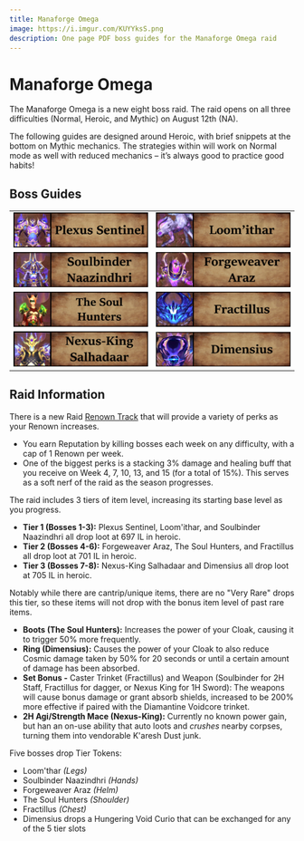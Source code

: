 ```yaml
---
title: Manaforge Omega
image: https://i.imgur.com/KUYYksS.png
description: One page PDF boss guides for the Manaforge Omega raid
---
```


# Manaforge Omega

The Manaforge Omega is a new eight boss raid. The raid opens on all three difficulties (Normal, Heroic, and Mythic) on August 12th (NA).

The following guides are designed around Heroic, with brief snippets at the bottom on Mythic mechanics.  The strategies within will work on Normal mode as well with reduced mechanics – it’s always good to practice good habits!

## Boss Guides
|  |  | 
| --- | --- | 
| [![](.\images\01plexus.png)](./plexus-sentinel) | [![](.\images\02loomithar.png)](./loomithar) | 
| [![](.\images\03soulbinder.png)](./soulbinder-naazindhri) | [![](.\images\04forgeweaver.png)](./forgeweaver-araz) | 
| [![](.\images\05soulhunters.png)](./soul-hunters) | [![](.\images\06fractillus.png)](./fractillus) | 
| [![](.\images\07nexusking.png)](./nexus-king-salhadaar) | [![](.\images\08dimensius.png)](./dimensius) | 


## Raid Information
There is a new Raid [Renown Track](https://www.wowhead.com/guide/raids/manaforge-omega/manaforge-vandals-renown) that will provide a variety of perks as your Renown increases.  
- You earn Reputation by killing bosses each week on any difficulty, with a cap of 1 Renown per week.  
- One of the biggest perks is a stacking 3% damage and healing buff that you receive on Week 4, 7, 10, 13, and 15 (for a total of 15%).  This serves as a soft nerf of the raid as the season progresses.

The raid includes 3 tiers of item level, increasing its starting base level as you progress.
- **Tier 1 (Bosses 1-3):** Plexus Sentinel, Loom'ithar, and Soulbinder Naazindhri all drop loot at 697 IL in heroic.
- **Tier 2 (Bosses 4-6):** Forgeweaver Araz, The Soul Hunters, and Fractillus all drop loot at 701 IL in heroic.
- **Tier 3 (Bosses 7-8):** Nexus-King Salhadaar and Dimensius all drop loot at 705 IL in heroic.

Notably while there are cantrip/unique items, there are no "Very Rare" drops this tier, so these items will not drop with the bonus item level of past rare items.
- **Boots (The Soul Hunters):** Increases the power of your Cloak, causing it to trigger 50% more frequently.
- **Ring (Dimensius):** Causes the power of your Cloak to also reduce Cosmic damage taken by 50% for 20 seconds or until a certain amount of damage has been absorbed.
- **Set Bonus -** Caster Trinket (Fractillus) and Weapon (Soulbinder for 2H Staff, Fractillus for dagger, or Nexus King for 1H Sword): The weapons will cause bonus damage or grant absorb shields, increased to be 200% more effective if paired with the Diamantine Voidcore trinket.
- **2H Agi/Strength Mace (Nexus-King):** Currently no known power gain, but han an on-use ability that auto loots and *crushes* nearby corpses, turning them into vendorable K'aresh Dust junk.

Five bosses drop Tier Tokens:
- Loom'thar *(Legs)*
- Soulbinder Naazindhri *(Hands)*
- Forgeweaver Araz *(Helm)*
- The Soul Hunters *(Shoulder)*
- Fractillus *(Chest)*
- Dimensius drops a Hungering Void Curio that can be exchanged for any of the 5 tier slots